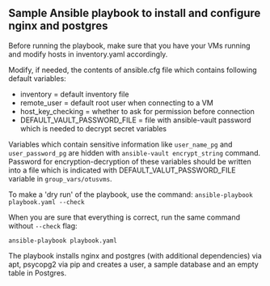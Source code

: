 ## Sample Ansible playbook to install and configure nginx and postgres

Before running the playbook, make sure that you have your VMs running and modify hosts in inventory.yaml accordingly.

Modify, if needed, the contents of ansible.cfg file which contains following default variables:
 - inventory = default inventory file
 - remote_user = default root user when connecting to a VM
 - host_key_checking = whether to ask for permission before connection
 - DEFAULT_VAULT_PASSWORD_FILE = file with ansible-vault password which is needed to decrypt secret variables

Variables which contain sensitive information like `user_name_pg` and `user_password_pg` are hidden with `ansible-vault encrypt_string` command. Password for encryption-decryption of these variables should be written into a file which is indicated with DEFAULT_VALUT_PASSWORD_FILE variable in `group_vars/otusvms`.

To make a 'dry run' of the playbook, use the command: `ansible-playbook playbook.yaml --check`

When you are sure that everything is correct, run the same command without `--check` flag:

`ansible-playbook playbook.yaml`

The playbook installs nginx and postgres (with additional dependencies) via apt, psycopg2 via pip and creates a user, a sample database and an empty table in Postgres.
